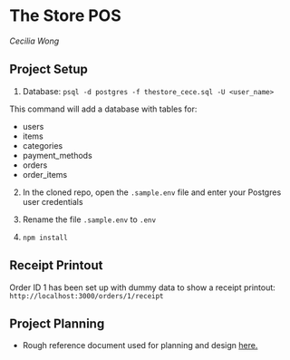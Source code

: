 # The Store POS
*Cecilia Wong*

## Project Setup

1. Database:
`psql -d postgres -f thestore_cece.sql -U <user_name>`

This command will add a database with tables for:
* users
* items
* categories
* payment_methods
* orders
* order_items

2. In the cloned repo, open the `.sample.env` file and enter your Postgres user credentials 

3. Rename the file `.sample.env` to `.env`

4. `npm install`

## Receipt Printout

Order ID 1 has been set up with dummy data to show a receipt printout:
`http://localhost:3000/orders/1/receipt`


## Project Planning
* Rough reference document used for planning and design [here.](https://docs.google.com/document/d/1ijbDgIWEwX8siLl8S8Gw4U38YnA1gRDcmGQgRAdmcpA/edit?usp=sharing)
